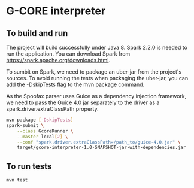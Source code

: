 # G-CORE interpreter

## To build and run
The project will build successfully under Java 8. Spark 2.2.0 is needed to run
the application. You can download Spark from
https://spark.apache.org/downloads.html.

To sumbit on Spark, we need to package an uber-jar from the project's sources.
To avoid running the tests when packaging the uber-jar, you can add the
-DskipTests flag to the mvn package command.

As the Spoofax parser uses Guice as a dependency injection framework, we need to
pass the Guice 4.0 jar separately to the driver as a spark.driver.extraClassPath
property.

```bash
mvn package [-DskipTests]
spark-submit \
    --class GcoreRunner \
    --master local[2] \
    --conf "spark.driver.extraClassPath=/path_to/guice-4.0.jar" \
    target/gcore-interpreter-1.0-SNAPSHOT-jar-with-dependencies.jar
```

## To run tests

```bash
mvn test
```
